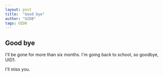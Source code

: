 ```yaml
---
layout: post
title:  "Good bye"
author: "UID0"
tags: UID0
---
```


## Good bye

I'll be gone for more than six months. I'm going back to school, so goodbye, UID1.

I'll miss you.
